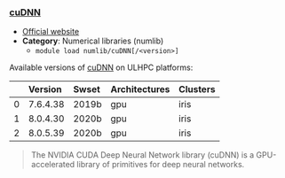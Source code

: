### [cuDNN](https://developer.nvidia.com/cudnn)

* [Official website](https://developer.nvidia.com/cudnn)
* __Category__: Numerical libraries (numlib)
    -  `module load numlib/cuDNN[/<version>]`

Available versions of [cuDNN](https://developer.nvidia.com/cudnn) on ULHPC platforms:

|    | Version   | Swset   | Architectures   | Clusters   |
|---:|:----------|:--------|:----------------|:-----------|
|  0 | 7.6.4.38  | 2019b   | gpu             | iris       |
|  1 | 8.0.4.30  | 2020b   | gpu             | iris       |
|  2 | 8.0.5.39  | 2020b   | gpu             | iris       |

> The NVIDIA CUDA Deep Neural Network library (cuDNN) is a GPU-accelerated library of primitives for deep neural networks.
